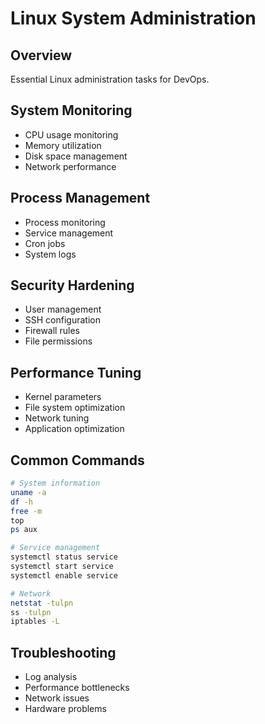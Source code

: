 # Linux System Administration

## Overview
Essential Linux administration tasks for DevOps.

## System Monitoring
- CPU usage monitoring
- Memory utilization
- Disk space management
- Network performance

## Process Management
- Process monitoring
- Service management
- Cron jobs
- System logs

## Security Hardening
- User management
- SSH configuration
- Firewall rules
- File permissions

## Performance Tuning
- Kernel parameters
- File system optimization
- Network tuning
- Application optimization

## Common Commands
```bash
# System information
uname -a
df -h
free -m
top
ps aux

# Service management
systemctl status service
systemctl start service
systemctl enable service

# Network
netstat -tulpn
ss -tulpn
iptables -L
```

## Troubleshooting
- Log analysis
- Performance bottlenecks
- Network issues
- Hardware problems

